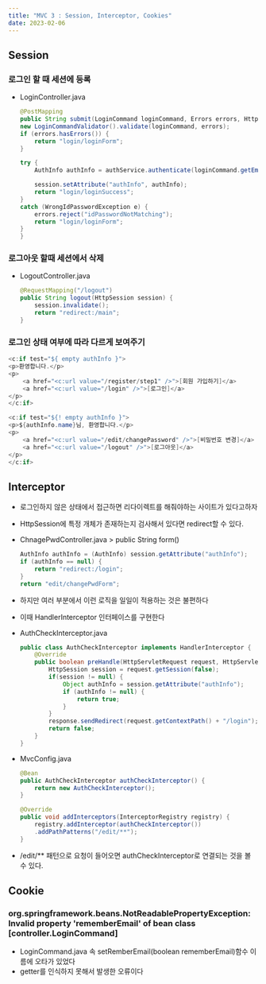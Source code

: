 ```yaml
---
title: "MVC 3 : Session, Interceptor, Cookies"
date: 2023-02-06
---
```

## Session

### 로그인 할 때 세션에 등록
* LoginController.java
    ```java
    @PostMapping
    public String submit(LoginCommand loginCommand, Errors errors, HttpSession session) {
    new LoginCommandValidator().validate(loginCommand, errors);
    if (errors.hasErrors()) {
        return "login/loginForm";
    }

    try {
        AuthInfo authInfo = authService.authenticate(loginCommand.getEmail(), loginCommand.getPassword());

        session.setAttribute("authInfo", authInfo);
        return "login/loginSuccess";
    }
    catch (WrongIdPasswordException e) {
        errors.reject("idPasswordNotMatching");
        return "login/loginForm";            
    }
    }
    ```

### 로그아웃 할때 세션에서 삭제
* LogoutController.java
    ```java
    @RequestMapping("/logout")
    public String logout(HttpSession session) {
        session.invalidate();
        return "redirect:/main";
    }
    ```  

### 로그인 상태 여부에 따라 다르게 보여주기
```java
<c:if test="${ empty authInfo }">
<p>환영합니다.</p>
<p>
    <a href="<c:url value="/register/step1" />">[회원 가입하기]</a>
    <a href="<c:url value="/login" />">[로그인]</a>
</p>
</c:if>

<c:if test="${! empty authInfo }">
<p>${authInfo.name}님, 환영합니다.</p>
<p>
    <a href="<c:url value="/edit/changePassword" />">[비밀번호 변경]</a>
    <a href="<c:url value="/logout" />">[로그아웃]</a>
</p>
</c:if>
```

## Interceptor

* 로그인하지 않은 상태에서 접근하면 리다이렉트를 해줘야하는 사이트가 있다고하자
* HttpSession에 특정 개체가 존재하는지 검사해서 있다면 redirect할 수 있다.
* ChnagePwdController.java > public String form()
    ```java
    AuthInfo authInfo = (AuthInfo) session.getAttribute("authInfo");
    if (authInfo == null) {
        return "redirect:/login";
    }
    return "edit/changePwdForm";
    ```

* 하지만 여러 부분에서 이런 로직을 일일이 적용하는 것은 불편하다
* 이때 HandlerInterceptor 인터페이스를 구현한다
* AuthCheckInterceptor.java
    ```java
    public class AuthCheckInterceptor implements HandlerInterceptor {
        @Override
        public boolean preHandle(HttpServletRequest request, HttpServletResponse response, Object handler) throws Exception {
            HttpSession session = request.getSession(false);
            if(session != null) {
                Object authInfo = session.getAttribute("authInfo");
                if (authInfo != null) {
                    return true;
                }
            }
            response.sendRedirect(request.getContextPath() + "/login");
            return false;
        }
    }
    ```
* MvcConfig.java
    ```java
    @Bean
    public AuthCheckInterceptor authCheckInterceptor() {
        return new AuthCheckInterceptor();
    }

    @Override
    public void addInterceptors(InterceptorRegistry registry) {
        registry.addInterceptor(authCheckInterceptor())
        .addPathPatterns("/edit/**");
    }
    ```
* /edit/** 패턴으로 요청이 들어오면 authCheckInterceptor로 연결되는 것을 볼 수 있다.



## Cookie

### org.springframework.beans.NotReadablePropertyException: Invalid property 'rememberEmail' of bean class [controller.LoginCommand]
* LoginCommand.java 속 setRemberEmail(boolean rememberEmail)함수 이름에 오타가 있었다
* getter를 인식하지 못해서 발생한 오류이다
